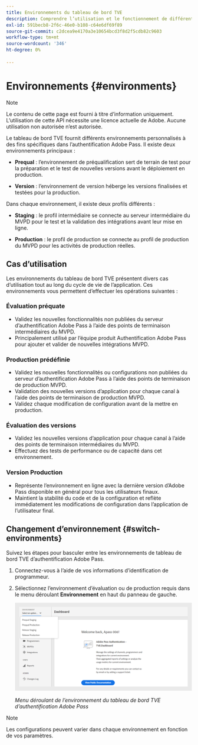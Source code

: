 ```yaml
---
title: Environnements du tableau de bord TVE
description: Comprendre l’utilisation et le fonctionnement de différents environnements dans le tableau de bord TVE.
exl-id: 591becb8-2f6c-46e0-b108-c64e6df69f89
source-git-commit: c2dcea9e4170a3e10654bcd3f8d2f5cdb82c9603
workflow-type: tm+mt
source-wordcount: '346'
ht-degree: 0%

---
```


# Environnements {#environments}

>[!NOTE]
>
>Le contenu de cette page est fourni à titre d’information uniquement. L’utilisation de cette API nécessite une licence actuelle de Adobe. Aucune utilisation non autorisée n’est autorisée.

Le tableau de bord TVE fournit différents environnements personnalisés à des fins spécifiques dans l’authentification Adobe Pass. Il existe deux environnements principaux :

* **Prequal** : l’environnement de préqualification sert de terrain de test pour la préparation et le test de nouvelles versions avant le déploiement en production.

* **Version** : l’environnement de version héberge les versions finalisées et testées pour la production.

Dans chaque environnement, il existe deux profils différents :

* **Staging** : le profil intermédiaire se connecte au serveur intermédiaire du MVPD pour le test et la validation des intégrations avant leur mise en ligne.

* **Production** : le profil de production se connecte au profil de production du MVPD pour les activités de production réelles.

## Cas d’utilisation

Les environnements du tableau de bord TVE présentent divers cas d’utilisation tout au long du cycle de vie de l’application. Ces environnements vous permettent d’effectuer les opérations suivantes :

### Évaluation préquate

* Validez les nouvelles fonctionnalités non publiées du serveur d’authentification Adobe Pass à l’aide des points de terminaison intermédiaires du MVPD.
* Principalement utilisé par l’équipe produit Authentification Adobe Pass pour ajouter et valider de nouvelles intégrations MVPD.

### Production prédéfinie

* Validez les nouvelles fonctionnalités ou configurations non publiées du serveur d’authentification Adobe Pass à l’aide des points de terminaison de production MVPD.
* Validation des nouvelles versions d’application pour chaque canal à l’aide des points de terminaison de production MVPD.
* Validez chaque modification de configuration avant de la mettre en production.

### Évaluation des versions

* Validez les nouvelles versions d’application pour chaque canal à l’aide des points de terminaison intermédiaires du MVPD.
* Effectuez des tests de performance ou de capacité dans cet environnement.

### Version Production

* Représente l’environnement en ligne avec la dernière version d’Adobe Pass disponible en général pour tous les utilisateurs finaux.
* Maintient la stabilité du code et de la configuration et reflète immédiatement les modifications de configuration dans l’application de l’utilisateur final.

## Changement d’environnement {#switch-environments}

Suivez les étapes pour basculer entre les environnements de tableau de bord TVE d’authentification Adobe Pass.

1. Connectez-vous à l’aide de vos informations d’identification de programmeur.
1. Sélectionnez l’environnement d’évaluation ou de production requis dans le menu déroulant **Environnement** en haut du panneau de gauche.

   ![Liste déroulante des environnements de tableau de bord TVE](assets/tve-dashboard-env.png)

   *Menu déroulant de l’environnement du tableau de bord TVE d’authentification Adobe Pass*

>[!NOTE]
>
> Les configurations peuvent varier dans chaque environnement en fonction de vos paramètres.
